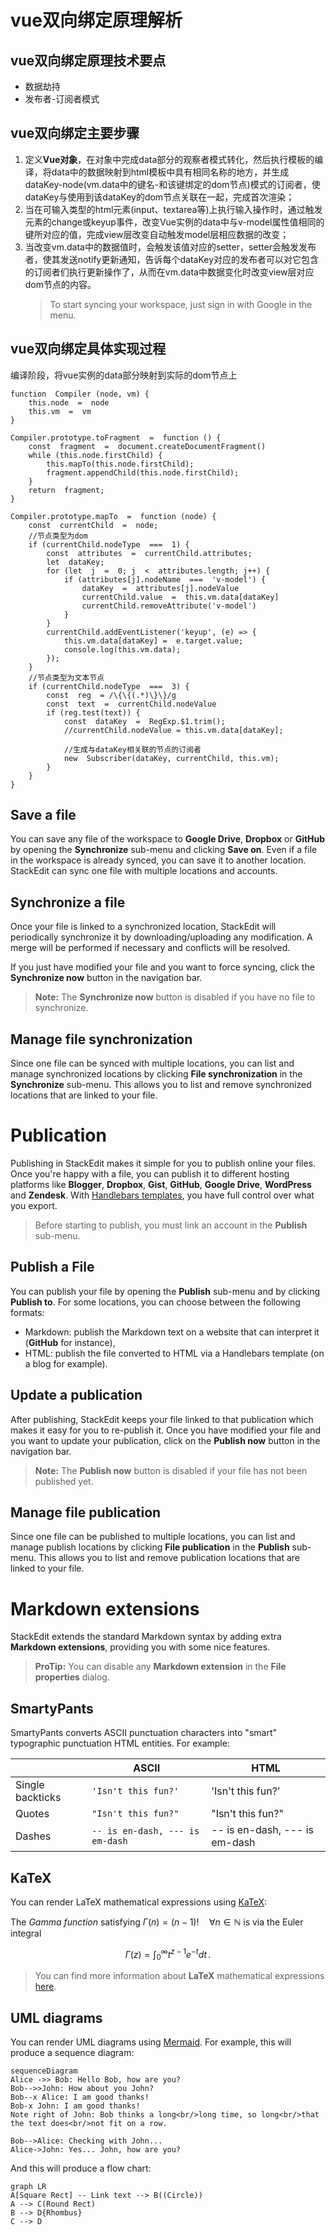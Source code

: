 # vue双向绑定原理解析

## vue双向绑定原理技术要点

- 数据劫持
- 发布者-订阅者模式

## vue双向绑定主要步骤
1. 定义**Vue对象**，在对象中完成data部分的观察者模式转化，然后执行模板的编译，将data中的数据映射到html模板中具有相同名称的地方，并生成dataKey-node(vm.data中的键名-和该键绑定的dom节点)模式的订阅者，使dataKey与使用到该dataKey的dom节点关联在一起，完成首次渲染；
2. 当在可输入类型的html元素(input、textarea等)上执行输入操作时，通过触发元素的change或keyup事件，改变Vue实例的data中与v-model属性值相同的键所对应的值，完成view层改变自动触发model层相应数据的改变；
3. 当改变vm.data中的数据值时，会触发该值对应的setter，setter会触发发布者，使其发送notify更新通知，告诉每个dataKey对应的发布者可以对它包含的订阅者们执行更新操作了，从而在vm.data中数据变化时改变view层对应dom节点的内容。
	> To start syncing your workspace, just sign in with Google in the menu.

## vue双向绑定具体实现过程

编译阶段，将vue实例的data部分映射到实际的dom节点上
```
function  Compiler (node, vm) {
	this.node  =  node
	this.vm  =  vm
}

Compiler.prototype.toFragment  =  function () {
	const  fragment  =  document.createDocumentFragment()
	while (this.node.firstChild) {
		this.mapTo(this.node.firstChild);
		fragment.appendChild(this.node.firstChild);
	}
	return  fragment;
}

Compiler.prototype.mapTo  =  function (node) {
	const  currentChild  =  node;
	//节点类型为dom
	if (currentChild.nodeType  ===  1) {
		const  attributes  =  currentChild.attributes;
		let  dataKey;
		for (let  j  =  0; j  <  attributes.length; j++) {
			if (attributes[j].nodeName  ===  'v-model') {
				dataKey  =  attributes[j].nodeValue
				currentChild.value  =  this.vm.data[dataKey]
				currentChild.removeAttribute('v-model')
			}
		}
		currentChild.addEventListener('keyup', (e) => {
			this.vm.data[dataKey] =  e.target.value;
			console.log(this.vm.data);
		});
	}
	//节点类型为文本节点
	if (currentChild.nodeType  ===  3) {
		const  reg  = /\{\{(.*)\}\}/g
		const  text  =  currentChild.nodeValue
		if (reg.test(text)) {
			const  dataKey  =  RegExp.$1.trim();
			//currentChild.nodeValue = this.vm.data[dataKey];

			//生成与dataKey相关联的节点的订阅者
			new  Subscriber(dataKey, currentChild, this.vm);
		}
	}
}  
```

## Save a file

You can save any file of the workspace to **Google Drive**, **Dropbox** or **GitHub** by opening the **Synchronize** sub-menu and clicking **Save on**. Even if a file in the workspace is already synced, you can save it to another location. StackEdit can sync one file with multiple locations and accounts.

## Synchronize a file

Once your file is linked to a synchronized location, StackEdit will periodically synchronize it by downloading/uploading any modification. A merge will be performed if necessary and conflicts will be resolved.

If you just have modified your file and you want to force syncing, click the **Synchronize now** button in the navigation bar.

> **Note:** The **Synchronize now** button is disabled if you have no file to synchronize.

## Manage file synchronization

Since one file can be synced with multiple locations, you can list and manage synchronized locations by clicking **File synchronization** in the **Synchronize** sub-menu. This allows you to list and remove synchronized locations that are linked to your file.


# Publication

Publishing in StackEdit makes it simple for you to publish online your files. Once you're happy with a file, you can publish it to different hosting platforms like **Blogger**, **Dropbox**, **Gist**, **GitHub**, **Google Drive**, **WordPress** and **Zendesk**. With [Handlebars templates](http://handlebarsjs.com/), you have full control over what you export.

> Before starting to publish, you must link an account in the **Publish** sub-menu.

## Publish a File

You can publish your file by opening the **Publish** sub-menu and by clicking **Publish to**. For some locations, you can choose between the following formats:

- Markdown: publish the Markdown text on a website that can interpret it (**GitHub** for instance),
- HTML: publish the file converted to HTML via a Handlebars template (on a blog for example).

## Update a publication

After publishing, StackEdit keeps your file linked to that publication which makes it easy for you to re-publish it. Once you have modified your file and you want to update your publication, click on the **Publish now** button in the navigation bar.

> **Note:** The **Publish now** button is disabled if your file has not been published yet.

## Manage file publication

Since one file can be published to multiple locations, you can list and manage publish locations by clicking **File publication** in the **Publish** sub-menu. This allows you to list and remove publication locations that are linked to your file.


# Markdown extensions

StackEdit extends the standard Markdown syntax by adding extra **Markdown extensions**, providing you with some nice features.

> **ProTip:** You can disable any **Markdown extension** in the **File properties** dialog.


## SmartyPants

SmartyPants converts ASCII punctuation characters into "smart" typographic punctuation HTML entities. For example:

|                |ASCII                          |HTML                         |
|----------------|-------------------------------|-----------------------------|
|Single backticks|`'Isn't this fun?'`            |'Isn't this fun?'            |
|Quotes          |`"Isn't this fun?"`            |"Isn't this fun?"            |
|Dashes          |`-- is en-dash, --- is em-dash`|-- is en-dash, --- is em-dash|


## KaTeX

You can render LaTeX mathematical expressions using [KaTeX](https://khan.github.io/KaTeX/):

The *Gamma function* satisfying $\Gamma(n) = (n-1)!\quad\forall n\in\mathbb N$ is via the Euler integral

$$
\Gamma(z) = \int_0^\infty t^{z-1}e^{-t}dt\,.
$$

> You can find more information about **LaTeX** mathematical expressions [here](http://meta.math.stackexchange.com/questions/5020/mathjax-basic-tutorial-and-quick-reference).


## UML diagrams

You can render UML diagrams using [Mermaid](https://mermaidjs.github.io/). For example, this will produce a sequence diagram:

```mermaid
sequenceDiagram
Alice ->> Bob: Hello Bob, how are you?
Bob-->>John: How about you John?
Bob--x Alice: I am good thanks!
Bob-x John: I am good thanks!
Note right of John: Bob thinks a long<br/>long time, so long<br/>that the text does<br/>not fit on a row.

Bob-->Alice: Checking with John...
Alice->John: Yes... John, how are you?
```

And this will produce a flow chart:

```mermaid
graph LR
A[Square Rect] -- Link text --> B((Circle))
A --> C(Round Rect)
B --> D{Rhombus}
C --> D
```
